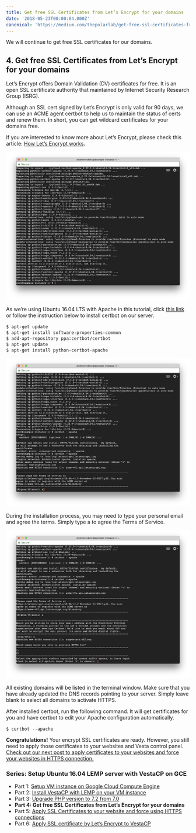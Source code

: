 ```yaml
---
title: Get free SSL Certificates from Let’s Encrypt for your domains
date: '2018-05-23T00:00:04.000Z'
canonical: 'https://medium.com/thepolarlab/get-free-ssl-certificates-from-lets-encrypt-for-your-domains-64ae9fa5b8d9'
---
```


We will continue to get free SSL certificates for our domains.

## 4. Get free SSL Certificates from Let’s Encrypt for your domains

Let’s Encrypt offers Domain Validation (DV) certificates for free. It is an open SSL certificate authority that maintained by Internet Security Research Group (ISRG).

Although an SSL cert signed by Let’s Encrypt is only valid for 90 days, we can use an ACME agent certbot to help us to maintain the status of certs and renew them. In short, you can get wildcard certificates for your domains free.

If you are interested to know more about Let’s Encrypt, please check this article: [How Let’s Encrypt works](https://letsencrypt.org/how-it-works/).

![](./image2.png)

As we’re using Ubuntu 16.04 LTS with Apache in this tutorial, click [this link](https://certbot.eff.org/lets-encrypt/ubuntutyakkety-apache) or follow the instruction below to install certbot on our server.

```
$ apt-get update
$ apt-get install software-properties-common
$ add-apt-repository ppa:certbot/certbot
$ apt-get update
$ apt-get install python-certbot-apache
```

![](./image3.png)

During the installation process, you may need to type your personal email and agree the terms. Simply type a to agree the Terms of Service.

![](./image4.png)

All existing domains will be listed in the terminal window. Make sure that you have already updated the DNS records pointing to your server. Simply leave blank to select all domains to activate HTTPS.

After installed certbot, run the following command. It will get certificates for you and have certbot to edit your Apache configuration automatically.

```
$ certbot --apache
```

**Congratulations!** Your encrypt SSL certificates are ready. However, you still need to apply those certificates to your websites and Vesta control panel. [Check out our next post to apply certificates to your websites and force your websites in HTTPS connection.](../vestacp-5)

### Series: Setup Ubuntu 16.04 LEMP server with VestaCP on GCE

* Part 1: [Setup VM instance on Google Cloud Compute Engine](../vestacp-1)
* Part 2: [Install VestaCP with LEMP on your VM instance](../vestacp-2)
* Part 3: [Upgrade PHP version to 7.2 from 7.0](../vestacp-3)
* **Part 4: Get free SSL Certificates from Let’s Encrypt for your domains**
* Part 5: [Apply SSL Certificates to your website and force using HTTPS connections](../vestacp-5)
* Part 6: [Apply SSL certificate by Let’s Encrypt to VestaCP](../vestacp-6)

